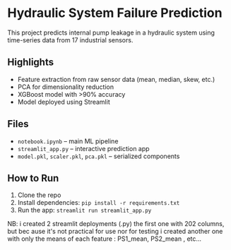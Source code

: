 # Hydraulic System Failure Prediction

This project predicts internal pump leakage in a hydraulic system using time-series data from 17 industrial sensors. 

## Highlights
- Feature extraction from raw sensor data (mean, median, skew, etc.)
- PCA for dimensionality reduction
- XGBoost model with >90% accuracy
- Model deployed using Streamlit

## Files
- `notebook.ipynb` – main ML pipeline
- `streamlit_app.py` – interactive prediction app
- `model.pkl`, `scaler.pkl`, `pca.pkl` – serialized components

## How to Run
1. Clone the repo
2. Install dependencies: `pip install -r requirements.txt`
3. Run the app: `streamlit run streamlit_app.py`


NB: i created 2 streamlit deployments (.py)
the first one with 202 columns, but bec ause it's not practical for use nor for testing i created another one with only the means of each feature : PS1_mean, PS2_mean , etc...
